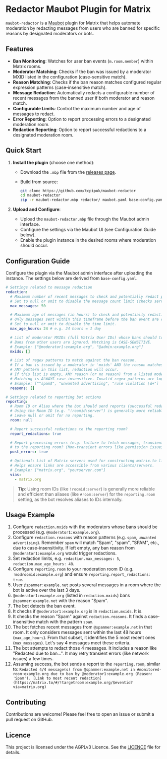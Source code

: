 # Redactor Maubot Plugin for Matrix

`maubot-redactor` is a [Maubot](https://github.com/maubot/maubot) plugin for Matrix that helps
automate moderation by redacting messages from users who are banned for specific reasons by
designated moderators or bots.

## Features

- **Ban Monitoring**: Watches for user ban events (`m.room.member`) within Matrix rooms.
- **Moderator Matching**: Checks if the ban was issued by a moderator MXID listed in the
  configuration (case-sensitive match).
- **Reason Matching**: Checks if the ban reason matches configured regular expression patterns
  (case-insensitive match).
- **Message Redaction**: Automatically redacts a configurable number of recent messages from the
  banned user if both moderator and reason match.
- **Configurable Limits**: Control the maximum number and age of messages to redact.
- **Error Reporting**: Option to report processing errors to a designated moderation room.
- **Redaction Reporting**: Option to report successful redactions to a designated moderation room.

## Quick Start

1. **Install the plugin** (choose one method):
    - Download the `.mbp` file from the [releases page](https://github.com/tcpipuk/maubot-redactor/releases).
    - Build from source:

        ```bash
        git clone https://github.com/tcpipuk/maubot-redactor
        cd maubot-redactor
        zip -r maubot-redactor.mbp redactor/ maubot.yaml base-config.yaml
        ```

2. **Upload and Configure**:
    - Upload the `maubot-redactor.mbp` file through the Maubot admin interface.
    - Configure the settings via the Maubot UI (see Configuration Guide below).
    - Enable the plugin instance in the desired rooms where moderation should occur.

## Configuration Guide

Configure the plugin via the Maubot admin interface after uploading the instance. The settings below
are derived from `base-config.yaml`.

```yaml
# Settings related to message redaction
redaction:
  # Maximum number of recent messages to check and potentially redact per matched ban.
  # Set to null or omit to disable the message count limit (checks server's default limit).
  max_messages: 50

  # Maximum age of messages (in hours) to check and potentially redact.
  # Only messages sent within this timeframe before the ban event are considered.
  # Set to null or omit to disable the time limit.
  max_age_hours: 24 # e.g. 24 hours = 1 day

  # List of moderator MXIDs (full Matrix User IDs) whose bans should trigger redactions.
  # Bans from other users are ignored. Matching is CASE-SENSITIVE.
  # Example: ["@moderator1:example.org", "@admin:example.org"]
  mxids: []

  # List of regex patterns to match against the ban reason.
  # If a ban is issued by a moderator in 'mxids' AND the reason matches
  # ANY pattern in this list, redaction will occur.
  # If this list is empty, ANY reason (or no reason) from a listed moderator will match.
  # Matching is ALWAYS case-insensitive. Invalid regex patterns are logged at startup and ignored.
  # Example: ["^spam$", "unwanted advertising", "rule violation \d+"]
  reasons: []

# Settings related to reporting bot actions
reporting:
  # Room ID or Alias where the bot should send reports (successful redactions, errors).
  # Using the Room ID (e.g. "!roomid:server") is generally more reliable than an alias.
  # Leave null or omit for no reporting.
  room: null

  # Report successful redactions to the reporting room?
  report_redactions: true

  # Report processing errors (e.g. failure to fetch messages, transient redaction failures)
  # to the reporting room? (Non-transient errors like permission issues are logged).
  post_errors: true

  # Optional: List of Matrix servers used for constructing matrix.to links in reports.
  # Helps ensure links are accessible from various clients/servers.
  # Example: ["matrix.org", "yourserver.com"]
  vias:
    - matrix.org

```

> **Tip**: Using room IDs (like `!roomid:server`) is generally more reliable and efficient than
> aliases (like `#room:server`) for the `reporting.room` setting, as the bot resolves aliases to IDs
> internally.

## Usage Example

1. Configure `redaction.mxids` with the moderators whose bans should be processed (e.g. `@moderator1:example.org`).
2. Configure `redaction.reasons` with reason patterns (e.g. `spam`, `unwanted advertising`).
   Remember `spam` will match "Spam", "spam", "SPAM", etc., due to case-insensitivity. If left
   empty, any ban reason from `@moderator1:example.org` would trigger redactions.
3. Set redaction limits, e.g. `redaction.max_messages: 5`, `redaction.max_age_hours: 48`.
4. Configure `reporting.room` to your moderation room ID (e.g. `!modroomid:example.org`) and ensure
   `reporting.report_redactions: true`.
5. User `@spammer:example.net` posts several messages in a room where the bot is active over the
   last 3 days.
6. `@moderator1:example.org` (listed in `redaction.mxids`) bans `@spammer:example.net` with the
   reason "Spam".
7. The bot detects the ban event.
8. It checks if `@moderator1:example.org` is in `redaction.mxids`. It is.
9. It checks the reason "Spam" against `redaction.reasons`. It finds a case-insensitive match with
   the pattern `spam`.
10. The bot fetches recent messages from `@spammer:example.net` in that room. It only considers
    messages sent within the last 48 hours (`max_age_hours`). From that subset, it identifies the 5
    most recent ones (`max_messages`). Let's say 4 messages meet these criteria.
11. The bot attempts to redact those 4 messages. It includes a reason like "Redacted due to ban...".
    It may retry transient errors (like network issues) a few times.
12. Assuming success, the bot sends a report to the `reporting.room`, similar to:
    `Redacted 4/4 message(s) from @spammer:example.net in #monitored-room:example.org due to ban by @moderator1:example.org (Reason: 'Spam'). [Link to most recent redaction](https://matrix.to/#/!targetroom:example.org/$eventid?via=matrix.org)`

## Contributing

Contributions are welcome! Please feel free to open an issue or submit a pull request on GitHub.

## Licence

This project is licensed under the AGPLv3 Licence. See the [LICENCE](LICENCE) file for details.

